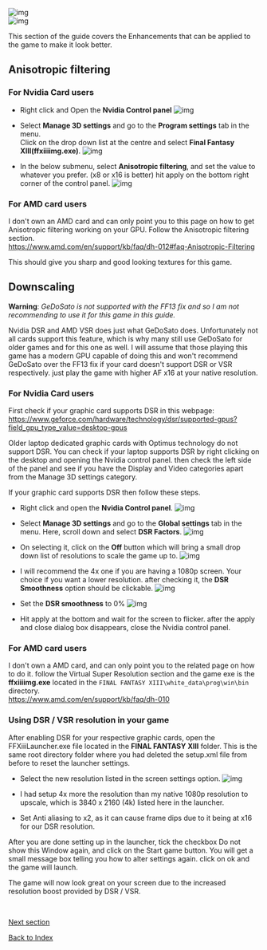 ![img](images/enhancements/enhancements.png)
<br>
![img](images/enhancements/chr_enh_img.png)


This section of the guide covers the Enhancements that can be applied to the game to make it look better.


## Anisotropic filtering

### For Nvidia Card users
- Right click and Open the **Nvidia Control panel**
![img](images/enhancements/anisotropic-filtering/an-iso_nv_1.jpg)

- Select **Manage 3D settings** and go to the **Program settings** tab in the menu. 
<br>Click on the drop down list at the centre and select **Final Fantasy XIII(ffxiiiimg.exe)**.
![img](images/enhancements/anisotropic-filtering/an-iso_nv_2.png)

- In the below submenu, select **Anisotropic filtering**, and set the value to whatever you prefer. (x8 or x16 is better) hit apply on the bottom right corner of the control panel.
![img](images/enhancements/anisotropic-filtering/an-iso_nv_3.png)


### For AMD card users
I don't own an AMD card and can only point you to this page on how to get Anisotropic filtering working on your GPU. Follow the Anisotropic filtering section.
<br>https://www.amd.com/en/support/kb/faq/dh-012#faq-Anisotropic-Filtering

This should give you sharp and good looking textures for this game.



## Downscaling
**Warning**: *GeDoSato is not supported with the FF13 fix and so I am not recommending to use it for this game in this guide.*

Nvidia DSR and AMD VSR does just what GeDoSato does. Unfortunately not all cards support this feature, which is why many still use GeDoSato for older games and for this one as well. I will assume that those playing this game has a modern GPU capable of doing this and won't recommend GeDoSato over the FF13 fix if your card doesn't support DSR or VSR respectively. just play the game with higher AF x16 at your native resolution.


### For Nvidia Card users

First check if your graphic card supports DSR in this webpage:
<br>https://www.geforce.com/hardware/technology/dsr/supported-gpus?field_gpu_type_value=desktop-gpus

Older laptop dedicated graphic cards with Optimus technology do not support DSR.
You can check if your laptop supports DSR by right clicking on the desktop and opening the Nvidia control panel. then check the left side of the panel and see if you have the Display and Video categories apart from the Manage 3D settings category.

If your graphic card supports DSR then follow these steps.


- Right click and open the **Nvidia Control panel**. 
![img](images/enhancements/downscaling/dsr_0.jpg)

- Select **Manage 3D settings** and go to the **Global settings** tab in the menu. 
Here, scroll down and select **DSR Factors**.
![img](images/enhancements/downscaling/dsr_1.png)

- On selecting it, click on the **Off** button which will bring a small drop down list of resolutions to scale the game up to. 
![img](images/enhancements/downscaling/dsr_2.png)

- I will recommend the 4x one if you are having a 1080p screen. Your choice if you want a lower resolution. after checking it, the **DSR Smoothness** option should be clickable.
![img](images/enhancements/downscaling/dsr_3.png)

- Set the **DSR smoothness** to 0%
![img](images/enhancements/downscaling/dsr_4.png)

- Hit apply at the bottom and wait for the screen to flicker. after the apply and close dialog box disappears, close the Nvidia control panel.


### For AMD card users

I don't own a AMD card, and can only point you to the related page on how to do it. follow the Virtual Super Resolution section and the game exe is the **ffxiiiimg.exe** located in the `FINAL FANTASY XIII\white_data\prog\win\bin` directory.
<br>https://www.amd.com/en/support/kb/faq/dh-010



### Using DSR / VSR resolution in your game
After enabling DSR for your respective graphic cards, open the FFXiiiLauncher.exe file located in the **FINAL FANTASY XIII** folder. 
This is the same root directory folder where you had deleted the setup.xml file from before to reset the launcher settings. 

- Select the new resolution listed in the screen settings option.
![img](images/enhancements/downscaling/launcher_dsr.png)

- I had setup 4x more the resolution than my native 1080p resolution to upscale, which is 3840 x 2160 (4k) listed here in the launcher.

- Set Anti aliasing to x2, as it can cause frame dips due to it being at x16 for our DSR resolution.

After you are done setting up in the launcher, tick the checkbox Do not show this Window again, and click on the Start game button.
You will get a small message box telling you how to alter settings again. click on ok and the game will launch.


The game will now look great on your screen due to the increased resolution boost provided by DSR / VSR.

<br>

[Next section](non_severe_problems.md)

[Back to Index](index.md)    
